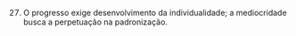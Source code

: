 ﻿27. O progresso exige desenvolvimento da individualidade; a mediocridade busca a perpetuação na padronização.